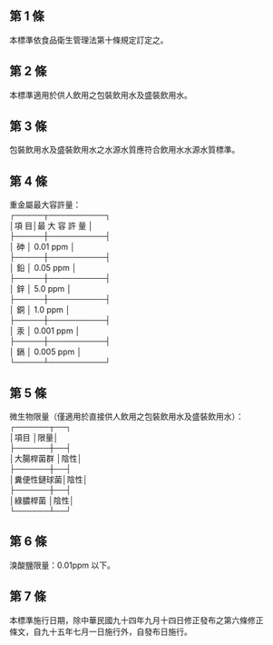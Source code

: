 第 1 條
-------
本標準依食品衛生管理法第十條規定訂定之。

第 2 條
-------
本標準適用於供人飲用之包裝飲用水及盛裝飲用水。

第 3 條
-------
包裝飲用水及盛裝飲用水之水源水質應符合飲用水水源水質標準。

第 4 條
-------
重金屬最大容許量：  
┌─────┬──────────┐  
│項      目│最  大  容  許  量  │  
├─────┼──────────┤  
│    砷    │  0.01 ppm          │  
├─────┼──────────┤  
│    鉛    │  0.05 ppm          │  
├─────┼──────────┤  
│    鋅    │  5.0 ppm           │  
├─────┼──────────┤  
│    銅    │  1.0 ppm           │  
├─────┼──────────┤  
│    汞    │  0.001 ppm         │  
├─────┼──────────┤  
│    鎘    │  0.005 ppm         │  
└─────┴──────────┘

第 5 條
-------
微生物限量（僅適用於直接供人飲用之包裝飲用水及盛裝飲用水）：  
┌──────┬──┐  
│項目        │限量│  
├──────┼──┤  
│大腸桿菌群  │陰性│  
├──────┼──┤  
│糞便性鏈球菌│陰性│  
├──────┼──┤  
│綠膿桿菌    │陰性│  
└──────┴──┘

第 6 條
-------
溴酸鹽限量：0.01ppm 以下。

第 7 條
-------
本標準施行日期，除中華民國九十四年九月十四日修正發布之第六條修正  
條文，自九十五年七月一日施行外，自發布日施行。

